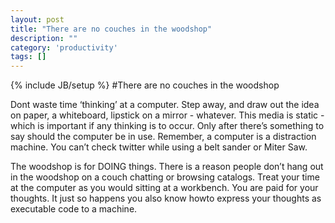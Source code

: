 ```yaml
---
layout: post
title: "There are no couches in the woodshop"
description: ""
category: 'productivity' 
tags: []
---
```

{% include JB/setup %}
#There are no couches in the woodshop

Dont waste time ‘thinking’ at a computer. Step away, and draw out the idea on paper, a whiteboard, lipstick on a mirror - whatever. This media is static - which is important if any thinking is to occur. Only after there’s something to say should the computer be in use. Remember, a computer is a distraction machine. You can’t check twitter while using a belt sander or Miter Saw. 

The woodshop is for DOING things. There is a reason people don’t hang out in the woodshop on a couch chatting or browsing catalogs. Treat your time at the computer as you would sitting at a workbench. You are paid for your thoughts. It just so happens you also know howto express your thoughts as executable code to a machine.  
